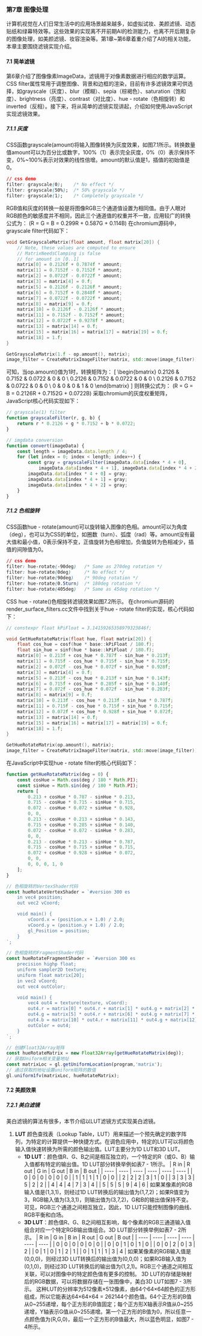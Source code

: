 ### 第7章 图像处理
计算机视觉在人们日常生活中的应用场景越来越多，如虚拟试妆、美颜滤镜、动态贴纸和绿幕特效等。这些效果的实现离不开前期AI的检测能力，也离不开后期复杂的图像处理，如美颜滤镜、妆容渲染等。第1章~第6章着重介绍了AI的相关功能，本章主要围绕滤镜实现介绍。

#### 7.1 简单滤镜
第6章介绍了图像像素ImageData，滤镜用于对像素数据进行相应的数学运算。CSS filter属性常用于调整图像、背景和边框的渲染，目前有许多滤镜效果可供选择，如grayscale（灰度）、blur（模糊）、sepia（棕褐色）、saturation（饱和度）、brightness（亮度）、contrast（对比度）、hue - rotate（色相旋转）和inverted（反相）。接下来，将从简单的滤镜实现讲起，介绍如何使用JavaScript实现滤镜效果。

##### 7.1.1 灰度
CSS函数grayscale(amount)将输入图像转换为灰度效果，如图7.1所示。转换数量值amount可以为百分比或数字，100%（1）表示完全灰度，0%（0）表示保持不变，0%~100%表示对效果的线性倍增。amount的默认值是1，插值的初始值是0。
```css
// css demo
filter: grayscale(0);    /* No effect */
filter: grayscale(50%);  /* 50% grayscale */
filter: grayscale(1);    /* Completely grayscale */
```
RGB值和灰度的转换一般是将图像RGB三个通道值设置为相同值。由于人眼对RGB颜色的敏感度并不相同，因此三个通道值的权重并不一致，应用较广的转换公式为：
\(R = G = B = 0.299R + 0.587G + 0.114B\)
在chromium源码中，grayscale filter代码如下：
```cpp
void GetGrayscaleMatrix(float amount, float matrix[20]) {
    // Note, these values are computed to ensure
    // MatrixNeedsClamping is false
    // for amount in [0..1]
    matrix[0] = 0.2126f + 0.7874f * amount;
    matrix[1] = 0.7152f - 0.7152f * amount;
    matrix[2] = 0.0722f - 0.0722f * amount;
    matrix[3] = matrix[4] = 0.f;
    matrix[5] = 0.2126f - 0.2126f * amount;
    matrix[6] = 0.7152f + 0.2848f * amount;
    matrix[7] = 0.0722f - 0.0722f * amount;
    matrix[8] = matrix[9] = 0.f;
    matrix[10] = 0.2126f - 0.2126f * amount;
    matrix[11] = 0.7152f - 0.7152f * amount;
    matrix[12] = 0.0722f + 0.9278f * amount;
    matrix[13] = matrix[14] = 0.f;
    matrix[15] = matrix[16] = matrix[17] = matrix[19] = 0.f;
    matrix[18] = 1.f;
}

GetGrayscaleMatrix(1.f - op.amount(), matrix);
image_filter = CreateMatrixImageFilter(matrix, std::move(image_filter));
```
可知，当op.amount()值为1时，转换矩阵为：
\[
\begin{bmatrix}
0.2126 & 0.7152 & 0.0722 & 0 & 0 \\
0.2126 & 0.7152 & 0.0722 & 0 & 0 \\
0.2126 & 0.7152 & 0.0722 & 0 & 0 \\
0 & 0 & 0 & 1 & 0
\end{bmatrix}
\]
则转换公式为：
\(R = G = B = 0.2126R + 0.7152G + 0.0722B\)
采取chromium的灰度权重矩阵，JavaScript核心代码实现如下：
```javascript
// grayscale(1) filter
function grayscaleFilter(r, g, b) {
    return r * 0.2126 + g * 0.7152 + b * 0.0722;
}

// imgdata conversion
function convert(imageData) {
    const length = imageData.data.length / 4;
    for (let index = 0; index < length; index++) {
        const gray = grayscaleFilter(imageData.data[index * 4 + 0],
            imageData.data[index * 4 + 1], imageData.data[index * 4 + 2]);
        imageData.data[index * 4 + 0] = gray;
        imageData.data[index * 4 + 1] = gray;
        imageData.data[index * 4 + 2] = gray;
    }
}
```

##### 7.1.2 色相旋转
CSS函数hue - rotate(amount)可以旋转输入图像的色相。amount可以为角度（deg），也可以为CSS的单位，如圈数（turn）、弧度（rad）等。amount没有最大值和最小值，0表示保持不变，正值旋转为色相增加，负值旋转为色相减少，插值的间隙值为0。
```css
// css demo
filter: hue-rotate(-90deg)   /* Same as 270deg rotation */
filter: hue-rotate(0deg)     /* No effect */
filter: hue-rotate(90deg)    /* 90deg rotation */
filter: hue-rotate(0.5turn)  /* 180deg rotation */
filter: hue-rotate(405deg)   /* Same as 45deg rotation */
```
CSS hue - rotate()色相旋转滤镜效果如图7.2所示。
在chromium源码的render_surface_filters.cc文件中找到关于hue - rotate filter的实现，核心代码如下：
```cpp
// constexpr float kPiFloat = 3.14159265358979323846f;

void GetHueRotateMatrix(float hue, float matrix[20]) {
    float cos_hue = cosf(hue * base::kPiFloat / 180.f);
    float sin_hue = sinf(hue * base::kPiFloat / 180.f);
    matrix[0] = 0.213f + cos_hue * 0.787f - sin_hue * 0.213f;
    matrix[1] = 0.715f - cos_hue * 0.715f - sin_hue * 0.715f;
    matrix[2] = 0.072f - cos_hue * 0.072f + sin_hue * 0.928f;
    matrix[3] = matrix[4] = 0.f;
    matrix[5] = 0.213f - cos_hue * 0.213f + sin_hue * 0.143f;
    matrix[6] = 0.715f + cos_hue * 0.285f + sin_hue * 0.140f;
    matrix[7] = 0.072f - cos_hue * 0.072f - sin_hue * 0.283f;
    matrix[8] = matrix[9] = 0.f;
    matrix[10] = 0.213f - cos_hue * 0.213f - sin_hue * 0.787f;
    matrix[11] = 0.715f - cos_hue * 0.715f + sin_hue * 0.715f;
    matrix[12] = 0.072f + cos_hue * 0.928f + sin_hue * 0.072f;
    matrix[13] = matrix[14] = 0.f;
    matrix[15] = matrix[16] = matrix[17] = matrix[19] = 0.f;
    matrix[18] = 1.f;
}

GetHueRotateMatrix(op.amount(), matrix);
image_filter = CreateMatrixImageFilter(matrix, std::move(image_filter));
```
在JavaScript中实现hue - rotate filter的核心代码如下：
```javascript
function getHueRotateMatrix(deg = 0) {
    const cosHue = Math.cos(deg / 180 * Math.PI);
    const sinHue = Math.sin(deg / 180 * Math.PI);
    return [
        0.213 + cosHue * 0.787 - sinHue * 0.213,
        0.715 - cosHue * 0.715 - sinHue * 0.715,
        0.072 - cosHue * 0.072 + sinHue * 0.928,
        0, 0,
        0.213 - cosHue * 0.213 + sinHue * 0.143,
        0.715 + cosHue * 0.285 + sinHue * 0.140,
        0.072 - cosHue * 0.072 - sinHue * 0.283,
        0, 0,
        0.213 - cosHue * 0.213 - sinHue * 0.787,
        0.715 - cosHue * 0.715 + sinHue * 0.715,
        0.072 + cosHue * 0.928 + sinHue * 0.072,
        0, 0,
        0, 0, 0, 1, 0
    ];
}

// 色相旋转的VertexShader代码
const hueRotateVertexShader = `#version 300 es
    in vec4 position;
    out vec2 vCoord;

    void main() {
        vCoord.x = (position.x + 1.0) / 2.0;
        vCoord.y = (position.y + 1.0) / 2.0;
        gl_Position = position;
    }
`;

// 色相旋转的FragmentShader代码
const hueRotateFragmentShader = `#version 300 es
    precision highp float;
    uniform sampler2D texture;
    uniform float matrix[20];
    in vec2 vCoord;
    out vec4 outColor;

    void main() {
        vec4 out4 = texture(texture, vCoord);
        out4.r = matrix[0] * out4.r + matrix[1] * out4.g + matrix[2] * out4.b + matrix[3] * out4.a + matrix[4];
        out4.g = matrix[5] * out4.r + matrix[6] * out4.g + matrix[7] * out4.b + matrix[8] * out4.a + matrix[9];
        out4.b = matrix[10] * out4.r + matrix[11] * out4.g + matrix[12] * out4.b + matrix[13] * out4.a + matrix[14];
        outColor = out4;
    }
`;

// 创建Float32Array矩阵
const hueRotateMatrix = new Float32Array(getHueRotateMatrix(deg));
// 获取Uniform相关变量地址
const matrixLoc = gl.getUniformLocation(program,'matrix');
// 通过获取的地址设置uniform矩阵的数值
gl.uniform1fv(matrixLoc, hueRotateMatrix);
```

#### 7.2 美颜效果
##### 7.2.1 美白滤镜
美白滤镜的算法有很多，本节介绍以LUT滤镜方式实现美白滤镜。
1. **LUT**
颜色查找表（Lookup Table，LUT）用来描述一个预先确定的数字阵列，为特定的计算提供一种快捷方式。在调色应用中，特定的LUT可以将颜色输入值快速转换为所需的颜色输出值。LUT主要分为1D LUT和3D LUT。
    - **1D LUT**：颜色值R、G、B之间是相互独立的，一个特定的R（或G、B）输入值都有特定的输出值。1D LUT部分转换举例如表7 - 1所示。
| R in | R out | G in | G out | B in | B out |
| ---- | ---- | ---- | ---- | ---- | ---- |
| 0 | 0 | 0 | 0 | 0 | 0 |
| 1 | 1 | 1 | 1 | 0 | 0 |
| 2 | 2 | 2 | 3 | 1 | 0 |
| 3 | 3 | 3 | 5 | 2 | 2 |
| 4 | 4 | 4 | 7 | 3 | 4 |
| 5 | 5 | 5 | 9 | 4 | 6 |
如果某像素的RGB输入值是(1,3,1)，则经过1D LUT转换后的输出值为(1,7,2)；如果R值变为3，RGB输入值为(3,3,1)，则输出值为(3,7,2)，G和B的输出值保持不变。可见，RGB三个通道之间相互独立，因此，1D LUT只能控制图像的曲线、RGB平衡和白场。
    - **3D LUT**：颜色值R、G、B之间相互影响，每个像素的RGB三通道输入值组合对应一个特定RGB输出值组合。3D LUT部分转换举例如表7 - 2所示。
| R in | G in | B in | R out | G out | B out |
| ---- | ---- | ---- | ---- | ---- | ---- |
| 0 | 0 | 0 | 0 | 0 | 0 |
| 0 | 0 | 1 | 0 | 1 | 0 |
| 0 | 0 | 2 | 0 | 3 | 2 |
| 0 | 1 | 0 | 1 | 2 | 1 |
| 0 | 1 | 1 | 1 | 3 | 4 |
如果某像素的RGB输入值是(0,0,0)，则经过3D LUT转换后的输出值为(0,0,0)；如果RGB输入值为(0,1,0)，则经过3D LUT转换后的输出值为(1,2,1)。RGB三个通道之间相互关联，可以对图像中的特定颜色值有更多的控制。
3D LUT的存储是映射后的RGB数据，可以将数据存储在一张图像中，美白3D LUT如图7 - 3所示。
这种LUT的分辨率为512像素×512像素，由64个64×64颜色的正方形组成，所以它能表达64×64×64 = 262144个颜色值。64个正方形的B值从0~255递增，每个正方形的B值固定；每个正方形X轴表示R值从0~255递增，Y轴表示G值从0~255递增。第一个正方形的B值为0，所以任意一点颜色值为(R,G,0)，最后一个正方形的B值最大，所以蓝色明显，如图7 - 4所示。 
